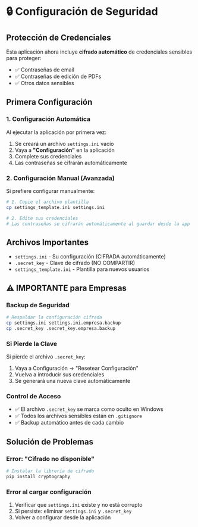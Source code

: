 # 🔒 Configuración de Seguridad

## Protección de Credenciales

Esta aplicación ahora incluye **cifrado automático** de credenciales sensibles para proteger:

- ✅ Contraseñas de email
- ✅ Contraseñas de edición de PDFs  
- ✅ Otros datos sensibles

## Primera Configuración

### 1. Configuración Automática
Al ejecutar la aplicación por primera vez:

1. Se creará un archivo `settings.ini` vacío
2. Vaya a **"Configuración"** en la aplicación
3. Complete sus credenciales
4. Las contraseñas se cifrarán automáticamente

### 2. Configuración Manual (Avanzada)

Si prefiere configurar manualmente:

```bash
# 1. Copie el archivo plantilla
cp settings_template.ini settings.ini

# 2. Edite sus credenciales
# Las contraseñas se cifrarán automáticamente al guardar desde la app
```

## Archivos Importantes

- `settings.ini` - Su configuración (CIFRADA automáticamente)
- `.secret_key` - Clave de cifrado (NO COMPARTIR)
- `settings_template.ini` - Plantilla para nuevos usuarios

## ⚠️ IMPORTANTE para Empresas

### Backup de Seguridad
```bash
# Respaldar la configuración cifrada
cp settings.ini settings.ini.empresa.backup
cp .secret_key .secret_key.empresa.backup
```

### Si Pierde la Clave
Si pierde el archivo `.secret_key`:

1. Vaya a Configuración → "Resetear Configuración"  
2. Vuelva a introducir sus credenciales
3. Se generará una nueva clave automáticamente

### Control de Acceso
- ✅ El archivo `.secret_key` se marca como oculto en Windows
- ✅ Todos los archivos sensibles están en `.gitignore`
- ✅ Backup automático antes de cada cambio

## Solución de Problemas

### Error: "Cifrado no disponible"
```bash
# Instalar la librería de cifrado
pip install cryptography
```

### Error al cargar configuración
1. Verificar que `settings.ini` existe y no está corrupto
2. Si persiste: eliminar `settings.ini` y `.secret_key` 
3. Volver a configurar desde la aplicación